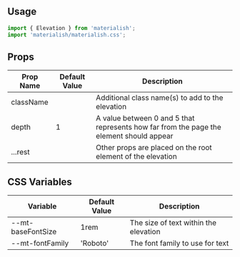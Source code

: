 ## Usage

```jsx
import { Elevation } from 'materialish';
import 'materialish/materialish.css';
```

## Props

| Prop Name | Default Value | Description                                                                             |
| --------- | ------------- | --------------------------------------------------------------------------------------- |
| className |               | Additional class name(s) to add to the elevation                                        |
| depth     | 1             | A value between 0 and 5 that represents how far from the page the element should appear |
| ...rest   |               | Other props are placed on the root element of the elevation                             |

## CSS Variables

| Variable          | Default Value | Description                           |
| ----------------- | ------------- | ------------------------------------- |
| --mt-baseFontSize | 1rem          | The size of text within the elevation |
| --mt-fontFamily   | 'Roboto'      | The font family to use for text       |
